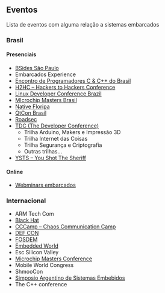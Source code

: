 ## Eventos
Lista de eventos com alguma relação a sistemas embarcados

### Brasil

#### Presenciais
- [BSides São Paulo](www.garoa.net.br/wiki/BSidesSP)
- Embarcados Experience
- [Encontro de Programadores C & C++ do Brasil](http://ccppbrasil.github.io/encontros/proximo/)
- [H2HC – Hackers to Hackers Conference](www.h2hc.com.br)
- [Linux Developer Conference Brazil](https://linuxdev-br.net/)
- [MIcrochip Masters Brasil](https://mastersbrasil.com.br/)
- [Native Floripa](https://www.nativefloripa.com.br/)
- [QtCon Brasil](https://br.qtcon.org/)
- [Roadsec](www.roadsec.com.br)
- [TDC (The Developer Conference)](https://thedevconf.com/)
    - Trilha Arduino, Makers e Impressão 3D
    - Trilha Internet das Coisas
    - Trilha Segurança e Criptografia
    - Outras trilhas...
- [YSTS – You Shot The Sheriff](www.ysts.org)

#### Online
- [Webminars embarcados](https://www.embarcados.com.br/webinars/)

### Internacional
- ARM Tech Com
- [Black Hat](www.blackhat.com/us-15)
- [CCCamp – Chaos Communication Camp](www.events.ccc.de/camp)
- [DEF CON](www.defcon.org)
- [FOSDEM](https://fosdem.org/)
- [Embedded World](https://www.embedded-world.de/en)
- Esc Silicon Valley
- [Microchip Masters Conference](http://techtrain.microchip.com/masters/Home.aspx)
- Mobile World Congress
- ShmooCon
- [Simposio Argentino de Sistemas Embebidos](http://www.sase.com.ar/ )
- The C++ conference
